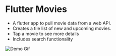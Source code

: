 # Flutter Movies

- A flutter app to pull movie data from a web API.
- Creates a tile list of new and upcoming movies.
- Tap a movie to see more details
- Includes search functionality

![Demo Gif](./flu_movies.gif)
